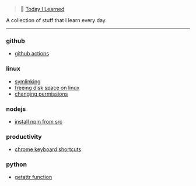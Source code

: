
> 📝 [Today I Learned](https://rishabh.xyz/til/)


A collection of stuff that I learn every day.

---

### github

- [github actions](github/github-actions.md)

### linux

- [symlinking](linux/symlinking.md)
- [freeing disk space on linux](linux/freeing-disk-space-on-linux.md)
- [changing permissions](linux/changing-permissions.md)

### nodejs

- [install npm from src](nodejs/install-npm-from-src.md)

### productivity

- [chrome keyboard shortcuts](productivity/chrome-keyboard-shortcuts.md)

### python

- [getattr function](python/getattr-function.md)

